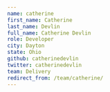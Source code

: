 ```yaml
---
name: catherine
first_name: Catherine
last_name: Devlin
full_name: Catherine Devlin
role: Developer
city: Dayton
state: Ohio
github: catherinedevlin
twitter: catherinedevlin
team: Delivery
redirect_from: /team/catherine/
---
```

